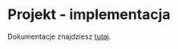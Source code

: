 # Projekt - implementacja

Dokumentacje znajdziesz [tutaj](https://docs.google.com/document/d/1tTGC0E9Pq_uH_LJ_demoKaWA-QuIdkYSjxOBtCOc710/edit?usp=sharing). 